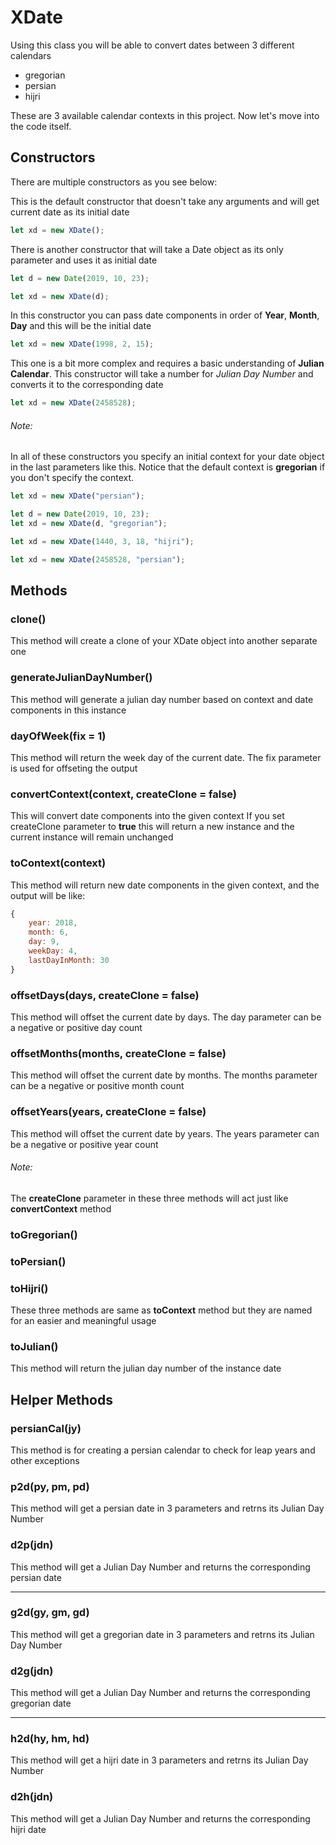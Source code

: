 # XDate

Using this class you will be able to convert dates between 3 different calendars

- gregorian
- persian
- hijri

These are 3 available calendar contexts in this project. Now let's move into the code itself.

## Constructors
There are multiple constructors as you see below:

This is the default constructor that doesn't take any arguments and will get current date as its initial date

```javascript
let xd = new XDate();
```

There is another constructor that will take a Date object as its only parameter and uses it as initial date

```javascript
let d = new Date(2019, 10, 23);

let xd = new XDate(d);
```

In this constructor you can pass date components in order of **Year**, **Month**, **Day** and this will be the initial date

```javascript
let xd = new XDate(1998, 2, 15);
```

This one is a bit more complex and requires a basic understanding of **Julian Calendar**. This constructor will take a number for *Julian Day Number* and converts it to the corresponding date

```javascript
let xd = new XDate(2458528);
```

###### Note:
In all of these constructors you specify an initial context for your date object in the last parameters like this. Notice that the default context is **gregorian** if you don't specify the context.

```javascript
let xd = new XDate("persian");
```
```javascript
let d = new Date(2019, 10, 23);
let xd = new XDate(d, "gregorian");
```
```javascript
let xd = new XDate(1440, 3, 18, "hijri");
```
```javascript
let xd = new XDate(2458528, "persian");
```

## Methods
### clone()
This method will create a clone of your XDate object into another separate one

### generateJulianDayNumber()
This method will generate a julian day number based on context and date components in this instance

### dayOfWeek(fix = 1)
This method will return the week day of the current date. The fix parameter is used for offseting the output

### convertContext(context, createClone = false)
This will convert date components into the given context
If you set createClone parameter to **true** this will return a new instance and the current instance will remain unchanged

### toContext(context)
This method will return new date components in the given context, and the output will be like:

```javascript
{
    year: 2018,
    month: 6,
    day: 9,
    weekDay: 4,
    lastDayInMonth: 30
}
```

### offsetDays(days, createClone = false)
This method will offset the current date by days. The day parameter can be a negative or positive day count

### offsetMonths(months, createClone = false)
This method will offset the current date by months. The months parameter can be a negative or positive month count

### offsetYears(years, createClone = false)
This method will offset the current date by years. The years parameter can be a negative or positive year count

###### Note:
The **createClone** parameter in these three methods will act just like **convertContext** method


### toGregorian()
### toPersian()
### toHijri()
These three methods are same as **toContext** method but they are named for an easier and meaningful usage

### toJulian()
This method will return the julian day number of the instance date


## Helper Methods
### persianCal(jy)
This method is for creating a persian calendar to check for leap years and other exceptions

### p2d(py, pm, pd)
This method will get a persian date in 3 parameters and retrns its Julian Day Number

### d2p(jdn)
This method will get a Julian Day Number and returns the corresponding persian date

---

### g2d(gy, gm, gd)
This method will get a gregorian date in 3 parameters and retrns its Julian Day Number

### d2g(jdn)
This method will get a Julian Day Number and returns the corresponding gregorian date

----

### h2d(hy, hm, hd)
This method will get a hijri date in 3 parameters and retrns its Julian Day Number

### d2h(jdn)
This method will get a Julian Day Number and returns the corresponding hijri date